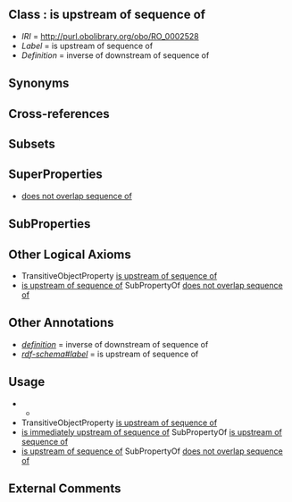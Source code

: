 
## Class : is upstream of sequence of

 * *IRI* = http://purl.obolibrary.org/obo/RO_0002528
 * *Label* = is upstream of sequence of
 * *Definition* = inverse of downstream of sequence of

## Synonyms


## Cross-references


## Subsets


## SuperProperties

 * [does not overlap sequence of](../../RO/27/RO_0002527.md)

## SubProperties


## Other Logical Axioms

 * TransitiveObjectProperty [is upstream of sequence of](../../RO/28/RO_0002528.md)
 * [is upstream of sequence of](../../RO/28/RO_0002528.md) SubPropertyOf [does not overlap sequence of](../../RO/27/RO_0002527.md)

## Other Annotations

 * *[definition](../../IAO/15/IAO_0000115.md)* = inverse of downstream of sequence of
 * *[rdf-schema#label](../../el/rdf-schema#label.md)* = is upstream of sequence of

## Usage

 * -
 * TransitiveObjectProperty [is upstream of sequence of](../../RO/28/RO_0002528.md)
 * [is immediately upstream of sequence of](../../RO/31/RO_0002531.md) SubPropertyOf [is upstream of sequence of](../../RO/28/RO_0002528.md)
 * [is upstream of sequence of](../../RO/28/RO_0002528.md) SubPropertyOf [does not overlap sequence of](../../RO/27/RO_0002527.md)

## External Comments

